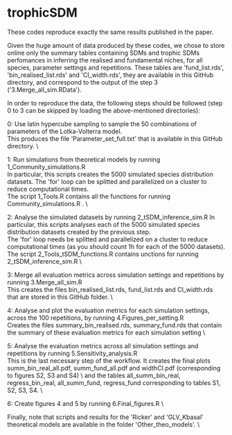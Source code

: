 # trophicSDM
These codes reproduce exactly the same results published in the paper.

Given the huge amount of data produced by these codes, we chose to store online only the summary tables containing SDMs and trophic SDMs perfomances in inferring the realised and fundamental niches, for all species, parameter settings and repetitions.
These tables are 'fund_list.rds', 'bin_realised_list.rds' and 'CI_width.rds', they are available in this GitHub directory, and correspond to the output of the step 3 ('3.Merge_all_sim.RData'). 

In order to reproduce the data, the following steps should be followed (step 0 to 3 can be skipped by loading the above-mentioned directories):

0: Use latin hypercube sampling to sample the 50 combinations of parameters of the Lotka-Volterra model. \
This produces the file 'Parameter_set_full.txt' that is available in this GitHub directory. \

1: Run simulations from theoretical models by running 1_Community_simulations.R	\
   In particular, this scripts creates the 5000 simulated species distribution datasets. The 'for' loop can be splitted and parallelized on a cluster to reduce computational times.	\
   The script 1_Tools.R contains all the functions for running Community_simulations.R . \

2: Analyse the simulated datasets by running 2_tSDM_inference_sim.R	
   In particular, this scripts analyses each of the 5000 simulated species distribution datasets created by the previous step.	\
   The 'for' loop needs be splitted and parallelized on a cluster to reduce computational times (as you should count 1h for each of the 5000 datasets).	\
   The script 2_Tools_tSDM_functions.R  contains unctions for running 2_tSDM_inference_sim.R \

3: Merge all evaluation metrics across simulation settings and repetitions by running 3.Merge_all_sim.R	 \
   This creates the files bin_realised_list.rds, fund_list.rds and CI_width.rds that are stored in this GitHub folder.	\

4: Analyse and plot the evaluation metrics for each simulation settings, across the 100 repetitions, by running 4.Figures_per_setting.R	 \
   Creates the files summary_bin_realised.rds, summary_fund.rds that contain the summary of these evaluation metrics for each simulation setting \		

5: Analyse the evaluation metrics across all simulation settings and repetitions by running 5.Sensitivity_analysis.R	\
   This is the last necessary step of the workflow. It creates the final plots summ_bin_real_all.pdf, summ_fund_all.pdf and widthCI.pdf (corresponding to figures S2, S3 and S4)  \	
   and the tables all_summ_bin_real, regress_bin_real, all_summ_fund, regress_fund corresponding to tables S1, S2, S3, S4.	\

6: Create figures 4 and 5 by running 6.Final_figures.R		\

Finally, note that scripts and results for the 'Ricker' and 'GLV_Kbasal' theoretical models are available in the folder 'Other_theo_models'. \